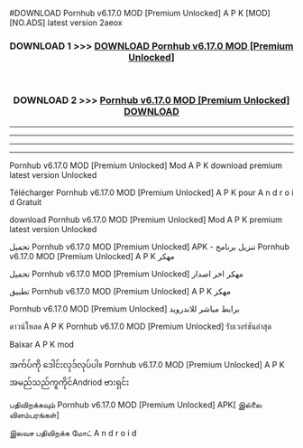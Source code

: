 #DOWNLOAD Pornhub v6.17.0 MOD [Premium Unlocked] A P K [MOD] [NO.ADS] latest version 2aeox



<div align="center">

<h3>DOWNLOAD 1 >>> <a href="https://teeasianyam.web.app?sq=Pornhub v6.17.0 MOD [Premium Unlocked]">DOWNLOAD Pornhub v6.17.0 MOD [Premium Unlocked] </a></h3><br>

<h3>DOWNLOAD 2 >>> <a href="https://teeasianyam.web.app?sq=Pornhub v6.17.0 MOD [Premium Unlocked] ">Pornhub v6.17.0 MOD [Premium Unlocked]  DOWNLOAD </a></h3>

</div>


----------------------------------------------------------

----------------------------------------------------------

----------------------------------------------------------

----------------------------------------------------------


Pornhub v6.17.0 MOD [Premium Unlocked]  Mod A P K download premium latest version Unlocked

Télécharger Pornhub v6.17.0 MOD [Premium Unlocked]  A P K pour A n d r o i d Gratuit

download Pornhub v6.17.0 MOD [Premium Unlocked]  Mod A P K premium latest version Unlocked

تحميل Pornhub v6.17.0 MOD [Premium Unlocked]  APK - تنزيل برنامج Pornhub v6.17.0 MOD [Premium Unlocked]  A P K مهكر

تحميل Pornhub v6.17.0 MOD [Premium Unlocked]  مهكر اخر اصدار

تطبيق Pornhub v6.17.0 MOD [Premium Unlocked]  A P K مهكر

Pornhub v6.17.0 MOD [Premium Unlocked]  برابط مباشر للاندرويد

ดาวน์โหลด A P K Pornhub v6.17.0 MOD [Premium Unlocked]  รับเวอร์ชันล่าสุด

Baixar A P K mod

အက်ပ်ကို ဒေါင်းလုဒ်လုပ်ပါ။ Pornhub v6.17.0 MOD [Premium Unlocked]  A P K အမည်သည်ကူကိုင်Andriod ဗားရှင်း

பதிவிறக்கவும் Pornhub v6.17.0 MOD [Premium Unlocked]  APK[ இல்லை விளம்பரங்கள்] 
 
இலவச பதிவிறக்க மோட் A n d r o i d




